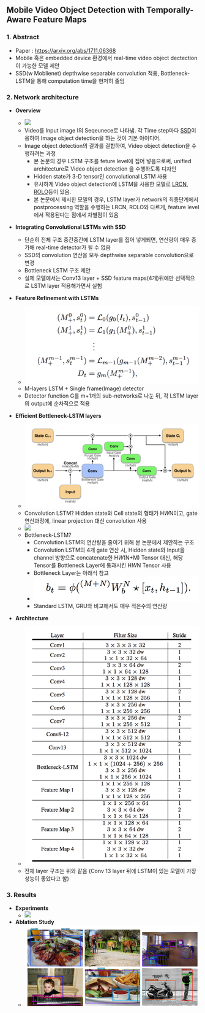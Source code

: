 ## Mobile Video Object Detection with Temporally-Aware Feature Maps

### 1. Abstract
  * Paper : https://arxiv.org/abs/1711.06368
  * Mobile 혹은 embedded device 환경에서 real-time video object dectection이 가능한 모델 제안
  * SSD(w Moblienet) depthwise separable convolution 적용, Bottleneck-LSTM을 통해 computation time을 현저히 줄임
  
### 2. Network architecture
  * **Overview**
    * <img src="FIGURES/MVOD/overview.PNG">
    * Video를 Input image I의 Seqeunece로 나타냄. 각 Time step마다 [SSD]()이용하여 Image object detection을 하는 것이 기본 아이디어.
    * Image object detection의 결과를 결합하여, Video object detection을 수행하려는 과정
      * 본 논문의 경우 LSTM 구조를 feture level에 집어 넣음으로써, unified architecture로 Video object detection 을 수행하도록 디자인
      * Hidden state가 3-D tensor인 convolutional LSTM 사용
      * 유사하게 Video object detection에 LSTM을 사용한 모델로 [LRCN](), [ROLO]()등이 있음.
      * 본 논문에서 제시한 모델의 경우, LSTM layer가 network의 최종단계에서 postprocessing 역할을 수행하는 LRCN, ROLO와 다르게, feature level에서 적용된다는 점에서 차별점이 있음
  * **Integrating Convolutional LSTMs with SSD**
    * 단순히 전체 구조 중간중간에 LSTM layer를 집어 넣게되면, 연산량이 매우 증가해 real-time detector가 될 수 없음
    * SSD의 convolution 연산을 모두 depthwise separable convolution으로 변경
    * Bottleneck LSTM 구조 제안
    * 실제 모델에서는 Conv13 layer + SSD feature maps(4개)뒤에만 선택적으로 LSTM layer 적용해가면서 실험
  * **Feature Refinement with LSTMs**
    * <img src="FIGURES/MVOD/Refinement_LSTM.PNG">
    * M-layers LSTM + Single frame(Image) detector
    * Detector function G를 m+1개의 sub-networks로 나눈 뒤, 각 LSTM layer의 output에 순차적으로 적용
    
  * **Efficient Bottleneck-LSTM layers**
    * <img src="FIGURES/MVOD/Bottleneck_LSTM.PNG">
    * Convolution LSTM? Hidden state와 Cell state의 형태가 H*W*N이고, gate 연산과정에, linear projection 대신 convolution 사용
    * <img src="FIGURES/MVOD/Refinement_LSTM_Equation.PNG">
    * Bottleneck-LSTM? 
      * Convolution LSTM의 연산량을 줄이기 위해 본 논문에서 제안하는 구조
      * Convolution LSTM의 4개 gate 연산 시, Hidden state와 Input을 channel 방향으로 concatenate한 H*W*(N+M) Tensor 대신, 해당 Tensor를 Bottleneck Layer에 통과시킨 H*W*N Tensor 사용
      * Bottleneck Layer는 아래식 참고
      * <img src="FIGURES/MVOD/Bottleneck_Layer_Equation.PNG">
      * Standard LSTM, GRU와 비교해서도 매우 적은수의 연산량
  * **Architecture**
    * <img src="FIGURES/MVOD/table1.PNG">
    * 전체 layer 구조는 위와 같음 (Conv 13 layer 뒤에 LSTM이 있는 모델이 가장 성능이 좋았다고 함)
    
### 3. Results
  * **Experiments**
    * <img src="FIGURES/MVOD/default_box.PNG">
  * **Ablation Study**
    * <img src="FIGURES/SSD/res3.PNG">
